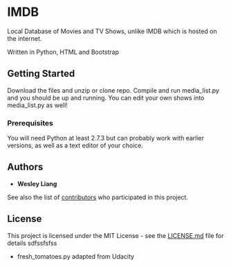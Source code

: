 # IMDB

Local Database of Movies and TV Shows, unlike IMDB which is hosted on the internet.

Written in Python, HTML and Bootstrap



## Getting Started

Download the files and unzip or clone repo. Compile and run media_list.py and you should be up and running. You can edit your own shows into media_list.py as well!

### Prerequisites

You will need Python at least 2.7.3 but can probably work with earlier versions, as well as a text editor of your choice.

## Authors

* **Wesley Liang**

See also the list of [contributors](https://github.com/your/project/contributors) who participated in this project.

## License

This project is licensed under the MIT License - see the [LICENSE.md](LICENSE.md) file for details
sdfssfsfss

* fresh_tomatoes.py adapted from Udacity
